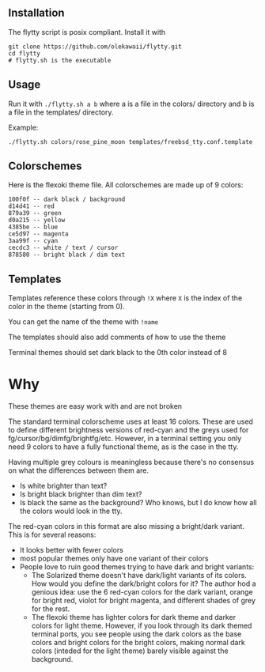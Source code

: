 ## Installation
The flytty script is posix compliant. Install it with
```
git clone https://github.com/olekawaii/flytty.git
cd flytty
# flytty.sh is the executable
```

## Usage
Run it with `./flytty.sh a b` where a is a file
in the colors/ directory and b is a file in the templates/ directory.

Example:
```
./flytty.sh colors/rose_pine_moon templates/freebsd_tty.conf.template
```

## Colorschemes
Here is the flexoki theme file. All colorschemes are made up of 9 colors: 
```
100f0f -- dark black / background
d14d41 -- red
879a39 -- green
d0a215 -- yellow
4385be -- blue
ce5d97 -- magenta
3aa99f -- cyan
cecdc3 -- white / text / cursor
878580 -- bright black / dim text
```

## Templates
Templates reference these colors through `!X` where `X` is the index of the
color in the theme (starting from 0).

You can get the name of the theme with `!name`

The templates should also add comments of how to use the theme

Terminal themes should set dark black to the 0th color instead of 8

# Why
These themes are easy work with and are not broken

The standard terminal colorscheme uses at least 16 colors. These are used to 
define different brightness versions of red-cyan and the greys used for 
fg/cursor/bg/dimfg/brightfg/etc. However, in a terminal setting you only need 9 
colors to have a fully functional theme, as is the case in the tty. 

Having multiple grey colours is meaningless because there's no consensus on
what the differences between them are. 
- Is white brighter than text? 
- Is bright black brighter than dim text? 
- Is black the same as the background? 
Who knows, but I do know how all the colors would look in the tty.

The red-cyan colors in this format are also missing a bright/dark variant.
This is for several reasons:
- It looks better with fewer colors
- most popular themes only have one variant of their colors
- People love to ruin good themes trying to have dark and bright variants:
  - The Solarized theme doesn't have dark/light variants of its colors. How 
    would you define the dark/bright colors for it? The author hod a genious 
    idea: use the 6 red-cyan colors for the dark variant, orange for bright 
    red, violot for bright magenta, and different shades of grey for the rest.
  - The flexoki theme has lighter colors for dark theme and darker colors for 
    light theme. However, if you look through its dark themed terminal ports, 
    you see people using the dark colors as the base colors and bright colors 
    for the bright colors, making normal dark colors (inteded for the light 
    theme) barely visible against the background.
